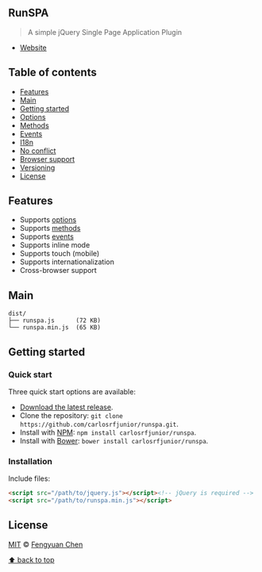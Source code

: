 ## RunSPA

> A simple jQuery Single Page Application Plugin 

- [Website](http://www.lanx.com.br)





## Table of contents

- [Features](#features)
- [Main](#main)
- [Getting started](#getting-started)
- [Options](#options)
- [Methods](#methods)
- [Events](#events)
- [I18n](#i18n)
- [No conflict](#no-conflict)
- [Browser support](#browser-support)
- [Versioning](#versioning)
- [License](#license)




## Features

- Supports [options](#options)
- Supports [methods](#methods)
- Supports [events](#events)
- Supports inline mode
- Supports touch (mobile)
- Supports internationalization
- Cross-browser support



## Main

```
dist/
├── runspa.js      (72 KB)
└── runspa.min.js  (65 KB)
```



## Getting started

### Quick start

Three quick start options are available:

- [Download the latest release](https://github.com/carlosrfjunior/runspa/archive/master.zip).
- Clone the repository: `git clone https://github.com/carlosrfjunior/runspa.git`.
- Install with [NPM](http://npmjs.org): `npm install carlosrfjunior/runspa`.
- Install with [Bower](http://bower.io): `bower install carlosrfjunior/runspa`.


### Installation

Include files:

```html
<script src="/path/to/jquery.js"></script><!-- jQuery is required -->
<script src="/path/to/runspa.min.js"></script>
```


## License

[MIT](http://opensource.org/licenses/MIT) © [Fengyuan Chen](http://chenfengyuan.com)


[⬆ back to top](#table-of-contents)
